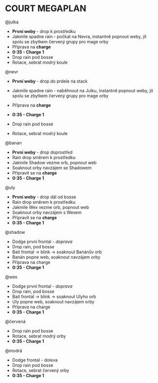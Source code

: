 # COURT MEGAPLAN

@julka

- **První weby** - drop k prostředku
- Jakmile spadne rain - počkat na Nevra, instantně popnout weby, jít spolu se
  zbytkem červený grupy pro mage orby
- Příprava na **charge**
- **0:35 - Charge 1**
- Drop rain pod bosse
- Rotace, sebrat modrý koule

@nevr

- **První weby** - drop do prdele na stack
- Jakmile spadne rain - naběhnout na Julku, instantně popnout weby, jít spolu se
  zbytkem červený grupy pro mage orby
- Příprava na **charge**
- **0:35 - Charge 1**

- Drop rain pod bosse
- Rotace, sebrat modrý koule

@banan

- **První weby** - drop doprostřed
- Rain drop směrem k prostředku
- Jakmile Shadow vezme orb, popnout web
- Soaknout orby navzájem se Shadowem
- Připravit se na **charge**
- **0:35 - Charge 1**

@uly

- **První weby** - drop dál od bosse
- Rain drop směrem k prostředku
- Jakmile Wex vezme orb, popnout web
- Soaknout orby navzájem s Wexem
- Připravit se na **charge**
- **0:35 - Charge 1**

@shadow

- Dodge první frontal - _doprava_
- Drop rain, pod bosse
- Bait frontal -> blink -> soaknout Banánův orb
- Banán popne web, soaknout navzájem orby
- Příprava na charge
- **0:35 - Charge 1**

@wex

- Dodge první frontal - _doprava_
- Drop rain, pod bosse
- Bait frontal -> blink -> soaknout Ulyho orb
- Uly popne web, soaknout navzájem orby
- Příprava na charge
- **0:35 - Charge 1**

@červená

- Drop rain pod bosse
- Rotace, sebrat modrý orby
- **0:35 - Charge 1**

@modrá

- Dodge frontal - doleva
- Drop rain pod bosse
- Rotace, sebrat červený orby
- **0:35 - Charge 1**

